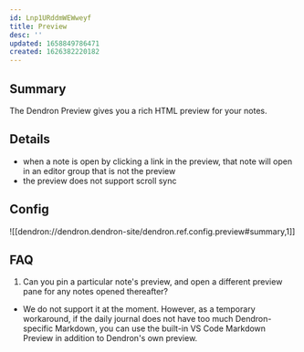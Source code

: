 ```yaml
---
id: Lnp1URddmWEWweyf
title: Preview
desc: ''
updated: 1658849786471
created: 1626382220182
---
```


## Summary

The Dendron Preview gives you a rich HTML preview for your notes. 

## Details

- when a note is open by clicking a link in the preview, that note will open in an editor group that is not the preview 
- the preview does not support scroll sync 

## Config

![[dendron://dendron.dendron-site/dendron.ref.config.preview#summary,1]]


## FAQ
1. Can you pin a particular note's preview, and open a different preview pane for any notes opened thereafter? 
- We do not support it at the moment. However, as a temporary workaround, if the daily journal does not have too much Dendron-specific Markdown, you can use the built-in VS Code Markdown Preview in addition to Dendron's own preview.
